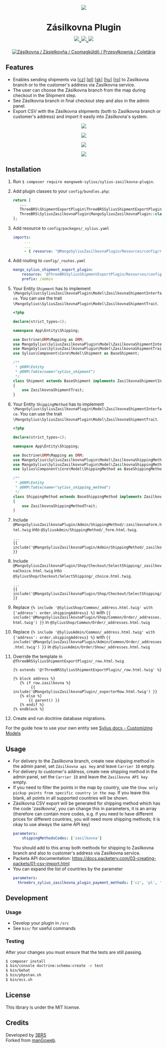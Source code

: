 <p align="center">
    <a href="https://www.3brs.com" target="_blank">
        <img src="https://3brs1.fra1.cdn.digitaloceanspaces.com/3brs/logo/3BRS-logo-sylius-200.png"/>
    </a>
</p>
<h1 align="center">
    Zásilkovna Plugin
    <br />
    <a href="https://packagist.org/packages/3brs/sylius-zasilkovna-plugin" title="License" target="_blank">
        <img src="https://img.shields.io/packagist/l/3brs/sylius-zasilkovna-plugin.svg" />
    </a>
    <a href="https://packagist.org/packages/3brs/sylius-zasilkovna-plugin" title="Version" target="_blank">
        <img src="https://img.shields.io/packagist/v/3brs/sylius-zasilkovna-plugin.svg" />
    </a>
    <a href="https://circleci.com/gh/3BRS/sylius-zasilkovna-plugin" title="Build status" target="_blank">
        <img src="https://circleci.com/gh/3BRS/sylius-zasilkovna-plugin.svg?style=shield" />
    </a>
</h1>

<p align="center">
	<a href="https://www.zasilkovna.cz"><img src="https://raw.githubusercontent.com/3BRS/sylius-zasilkovna-plugin/master/doc/logo.png" alt="Zásilkovna / Zásielkovňa / Csomagküldő / Przesyłkownia / Coletăria"/></a>
</p>

## Features

 - Enables sending shipments via [<a href="https://www.zasilkovna.cz">cz</a>] [<a href="https://www.przesylkownia.pl">pl</a>] [<a href="https://www.zasielkovna.sk">sk</a>] [<a href="https://www.csomagkuldo.hu">hu</a>] [<a href="https://www.coletaria.ro">ro</a>] to Zasilkovna branch or to the customer's address via Zasilkovna service.
 - The user can choose the Zásilkovna branch from the map during checkout in the Shipment step.
 - See Zásilkovna branch in final checkout step and also in the admin panel.
 - Export CSV with the Zásilkovna shipments (both to Zasilkovna branch or customer's address) and import it easily into Zásilkovna's system.

<p align="center">
	<img src="https://raw.githubusercontent.com/3BRS/sylius-zasilkovna-plugin/master/doc/admin_order_detail.png"/>
</p>
<p align="center">
	<img src="https://raw.githubusercontent.com/3BRS/sylius-zasilkovna-plugin/master/doc/admin_shipping_method_edit.png"/>
</p>
<p align="center">
	<img src="https://raw.githubusercontent.com/3BRS/sylius-zasilkovna-plugin/master/doc/shop_shipment_step.png"/>
</p>
<p align="center">
	<img src="https://raw.githubusercontent.com/3BRS/sylius-zasilkovna-plugin/master/doc/shop_checkout_complete.png"/>
</p>

## Installation

1. Run `$ composer require mangoweb-sylius/sylius-zasilkovna-plugin`.
1. Add plugin classes to your `config/bundles.php`:
 
   ```php
   return [
      ...
      ThreeBRS\ShipmentExportPlugin\ThreeBRSSyliusShipmentExportPlugin::class => ['all' => true],
      ThreeBRS\SyliusZasilkovnaPlugin\MangoSyliusZasilkovnaPlugin::class => ['all' => true],
   ];
   ```
  
1. Add resource to `config/packeges/_sylius.yaml`

    ```yaml
    imports:
         ...
         ...
         - { resource: "@MangoSyliusZasilkovnaPlugin/Resources/config/resources.yml" }
    ```
   
1. Add routing to `config/_routes.yaml`

    ```yaml
    mango_sylius_shipment_export_plugin:
        resource: '@ThreeBRSSyliusShipmentExportPlugin/Resources/config/routing.yml'
        prefix: /admin
    ```
   
1. Your Entity `Shipment` has to implement `\MangoSylius\SyliusZasilkovnaPlugin\Model\ZasilkovnaShipmentInterface`. 
   You can use the trait `\MangoSylius\SyliusZasilkovnaPlugin\Model\ZasilkovnaShipmentTrait`.
 
   ```php
   <?php 
   
   declare(strict_types=1);
   
   namespace App\Entity\Shipping;
   
   use Doctrine\ORM\Mapping as ORM;
   use MangoSylius\SyliusZasilkovnaPlugin\Model\ZasilkovnaShipmentInterface;
   use MangoSylius\SyliusZasilkovnaPlugin\Model\ZasilkovnaShipmentTrait;
   use Sylius\Component\Core\Model\Shipment as BaseShipment;
   
   /**
    * @ORM\Entity
    * @ORM\Table(name="sylius_shipment")
    */
   class Shipment extends BaseShipment implements ZasilkovnaShipmentInterface
   {
       use ZasilkovnaShipmentTrait;
   }
   ```
   
1. Your Entity `ShippingMethod` has to implement `\MangoSylius\SyliusZasilkovnaPlugin\Model\ZasilkovnaShipmentInterface`. 
   You can use the trait `\MangoSylius\SyliusZasilkovnaPlugin\Model\ZasilkovnaShipmentTrait`.
 
   ```php
   <?php 
   
   declare(strict_types=1);
   
   namespace App\Entity\Shipping;
   
   use Doctrine\ORM\Mapping as ORM;
   use MangoSylius\SyliusZasilkovnaPlugin\Model\ZasilkovnaShippingMethodInterface;
   use MangoSylius\SyliusZasilkovnaPlugin\Model\ZasilkovnaShippingMethodTrait;
   use Sylius\Component\Core\Model\ShippingMethod as BaseShippingMethod;
   
   /**
    * @ORM\Entity
    * @ORM\Table(name="sylius_shipping_method")
    */
   class ShippingMethod extends BaseShippingMethod implements ZasilkovnaShippingMethodInterface
   {
       use ZasilkovnaShippingMethodTrait;
   }
   ```

1. Include `@MangoSyliusZasilkovnaPlugin/Admin/ShippingMethod/:zasilkovnaForm.html.twig` into `@SyliusAdmin/ShippingMethod/_form.html.twig`.
 
    ```twig
    ...	
   {{ include('@MangoSyliusZasilkovnaPlugin/Admin/ShippingMethod/_zasilkovnaForm.html.twig') }}
    ```
   
1. Include `@MangoSyliusZasilkovnaPlugin/Shop/Checkout/SelectShipping/_zasilkovnaChoice.html.twig` into `@SyliusShop/Checkout/SelectShipping/_choice.html.twig`.
 
    ```twig
    ...
   {{ include('@MangoSyliusZasilkovnaPlugin/Shop/Checkout/SelectShipping/_zasilkovnaChoice.html.twig') }}
    ```
   
1. Replace `{% include '@SyliusShop/Common/_address.html.twig' with {'address': order.shippingAddress} %}` with `{{ include('@MangoSyliusZasilkovnaPlugin/Shop/Common/Order/_addresses.html.twig') }}` in `@SyliusShop/Common/Order/_addresses.html.twig`

1. Replace `{% include '@SyliusAdmin/Common/_address.html.twig' with {'address': order.shippingAddress} %}` with `{{ include('@MangoSyliusZasilkovnaPlugin/Admin/Common/Order/_addresses.html.twig') }}` in `@SyliusAdmin/Order/Show/_addresses.html.twig`

1. Override the template in `@ThreeBRSSyliusShipmentExportPlugin/_row.html.twig`
    ```twig
   {% extends '@!ThreeBRSSyliusShipmentExportPlugin/_row.html.twig' %}
   
   {% block address %}
       {% if row.zasilkovna %}
            {{ include('@MangoSyliusZasilkovnaPlugin/_exporterRow.html.twig') }}
       {% else %}
           {{ parent() }}
       {% endif %}
   {% endblock %}
    ```
   
1. Create and run doctrine database migrations.

For the guide how to use your own entity see [Sylius docs - Customizing Models](https://docs.sylius.com/en/1.6/customization/model.html)

## Usage

* For delivery to the Zasilkovna branch, create new shipping method in the admin panel, set `Zásilkovna api key` and leave `Carrier ID` empty.
* For delivery to customer's address, create new shipping method in the admin panel, set the `Carrier ID` and leave the `Zasilkovna API key` empty.
* If you need to filter the points in the map by country, use the `Show only pickup points from specific country in the map`. If you leave this blank, all points in all supported countries will be shown.
* Zásilkovna CSV export will be generated for shipping method which has the code 'zasilkovna', you can change this in parameters, it is an array (therefore can contain more codes, e.g. if you need to have different prices for different countries, you will need more shipping methods; it is okay to use always the same API key) 
  ```yaml
  parameters:
      shippingMethodsCodes: ['zasilkovna']
  ```
  You should add to this array both methods for shipping to Zasilkovna branch and also to customer's address via Zasilkovna service.
* Packeta API documentation: https://docs.packetery.com/03-creating-packets/01-csv-import.html
* You can expand the list of countries by the parameter
  ```yaml
  parameters:
    threebrs_sylius_zasilkovna_plugin_payment_methods: ['cz', 'pl', 'sk', 'hu', 'ro']
  ```


## Development

### Usage

- Develop your plugin in `/src`
- See `bin/` for useful commands

### Testing


After your changes you must ensure that the tests are still passing.

```bash
$ composer install
$ bin/console doctrine:schema:create -e test
$ bin/behat
$ bin/phpstan.sh
$ bin/ecs.sh
```

License
-------
This library is under the MIT license.

Credits
-------
Developed by [3BRS](https://3brs.com)<br>
Forked from [manGoweb](https://github.com/mangoweb-sylius/SyliusZasilkovnaPlugin).
